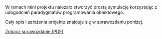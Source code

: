W ramach mini projektu należało stworzyć prostą symulację korzystając z udogodnień paradygmatów programowania obiektowego.

Cały opis i założenia projektu znajduje się w sprawozdaniu poniżej.

[Zobacz sprawozdanie (PDF)](Solo_Etap6.pdf)